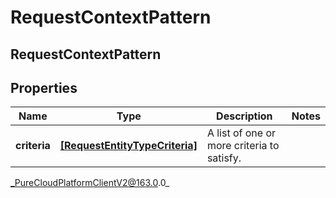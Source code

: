 # RequestContextPattern

## RequestContextPattern

## Properties

|Name | Type | Description | Notes|
|------------ | ------------- | ------------- | -------------|
| **criteria** | [**[RequestEntityTypeCriteria]**](RequestEntityTypeCriteria) | A list of one or more criteria to satisfy. | |



_PureCloudPlatformClientV2@163.0.0_

